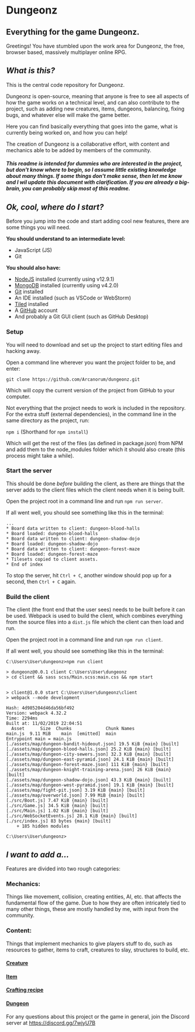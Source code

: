 # Dungeonz
## Everything for the game Dungeonz.

Greetings! You have stumbled upon the work area for Dungeonz, the free, browser based, massively multiplayer online RPG.

## *What is this?*
This is the central code repository for Dungeonz.

Dungeonz is open-source, meaning that anyone is free to see all aspects of how the game works on a technical level, and can also contribute to the project, such as adding new creatures, items, dungeons, balancing, fixing bugs, and whatever else will make the game better.

Here you can find basically everything that goes into the game, what is currently being worked on, and how you can help!

The creation of Dungeonz is a collaborative effort, with content and mechanics able to be added by members of the community.

#### ***This readme is intended for dummies who are interested in the project, but don't know where to begin, so I assume little existing knowledge about many things. If some things don't make sense, then let me know and I wil update this document with clarification. If you are already a big-brain, you can probably skip most of this readme.***

## *Ok, cool, where do I start?*
Before you jump into the code and start adding cool new features, there are some things you will need.

**You should understand to an intermediate level:**
- JavaScript (JS)
- Git

**You should also have:**
- [NodeJS](https://nodejs.org/en/download/) installed (currently using v12.9.1)
- [MongoDB](https://www.mongodb.com/download-center/community) installed (currently using v4.2.0)
- [Git](https://git-scm.com/downloads) installed
- An IDE installed (such as VSCode or WebStorm)
- [Tiled](https://www.mapeditor.org/) installed
- A [GitHub](https://github.com/) account
- And probably a Git GUI client (such as GitHub Desktop)

### Setup
You will need to download and set up the project to start editing files and hacking away.

Open a command line wherever you want the project folder to be, and enter:

`git clone https://github.com/Arcanorum/dungeonz.git`

Which will copy the current version of the project from GitHub to your computer.

Not everything that the project needs to work is included in the repository. For the extra stuff (external dependencies), in the command line in the same directory as the project, run:

`npm i` (Shorthand for `npm install`)

Which will get the rest of the files (as defined in package.json) from NPM and add them to the node_modules folder which it should also create (this process might take a while).

### Start the server
This should be done *before* building the client, as there are things that the server adds to the client files which the client needs when it is being built.

Open the project root in a command line and run `npm run server`.

If all went well, you should see something like this in the terminal:
```
...
* Board data written to client: dungeon-blood-halls
* Board loaded: dungeon-blood-halls
* Board data written to client: dungeon-shadow-dojo
* Board loaded: dungeon-shadow-dojo
* Board data written to client: dungeon-forest-maze
* Board loaded: dungeon-forest-maze
* Tilesets copied to client assets.
* End of index
```

To stop the server, hit `Ctrl + C`, another window should pop up for a second, then `Ctrl + C` again.

### Build the client
The client (the front end that the user sees) needs to be built before it can be used.
Webpack is used to build the client, which combines everything from the source files into a `dist.js` file which the client can then load and run.

Open the project root in a command line and run `npm run client`.

If all went well, you should see something like this in the terminal:
```
C:\Users\User\dungeonz>npm run client

> dungeonz@0.0.1 client C:\Users\User\dungeonz
> cd client && sass scss/Main.scss:main.css && npm start


> client@1.0.0 start C:\Users\User\dungeonz\client
> webpack --mode development

Hash: 4d985204d46da56bf492
Version: webpack 4.32.2
Time: 2294ms
Built at: 11/02/2019 22:04:51
  Asset      Size  Chunks             Chunk Names
main.js  9.11 MiB    main  [emitted]  main
Entrypoint main = main.js
[./assets/map/dungeon-bandit-hideout.json] 19.5 KiB {main} [built]
[./assets/map/dungeon-blood-halls.json] 25.2 KiB {main} [built]
[./assets/map/dungeon-city-sewers.json] 32.3 KiB {main} [built]
[./assets/map/dungeon-east-pyramid.json] 24.1 KiB {main} [built]
[./assets/map/dungeon-forest-maze.json] 111 KiB {main} [built]
[./assets/map/dungeon-knight-training-arena.json] 26 KiB {main} [built]
[./assets/map/dungeon-shadow-dojo.json] 43.3 KiB {main} [built]
[./assets/map/dungeon-west-pyramid.json] 19.1 KiB {main} [built]
[./assets/map/fight-pit.json] 3.19 KiB {main} [built]
[./assets/map/overworld.json] 7.99 MiB {main} [built]
[./src/Boot.js] 7.47 KiB {main} [built]
[./src/Game.js] 34.5 KiB {main} [built]
[./src/Main.js] 1.02 KiB {main} [built]
[./src/WebSocketEvents.js] 28.1 KiB {main} [built]
[./src/index.js] 83 bytes {main} [built]
    + 185 hidden modules

C:\Users\User\dungeonz>
```

## *I want to add a...*
Features are divided into two rough categories:

### **Mechanics:**
Things like movement, collision, creating entities, AI, etc. that affects the fundamental flow of the game. Due to how they are often intricately tied to many other things, these are mostly handled by me, with input from the community.

### **Content:**
Things that implement mechanics to give players stuff to do, such as resources to gather, items to craft, creatures to slay, structures to build, etc.

#### [Creature](CREATURES.md)

#### [Item](ITEMS.md)

#### [Crafting recipe](CRAFTING_RECIPES.md)

#### [Dungeon](DUNGEONS.md)


For any questions about this project or the game in general, join the Discord server at https://discord.gg/7wjyU7B
